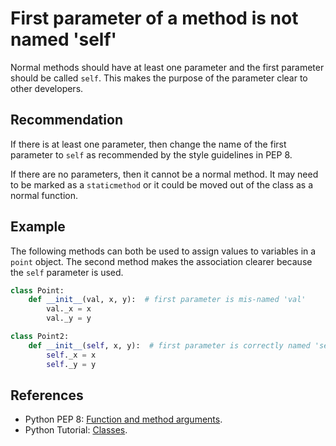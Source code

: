 # First parameter of a method is not named 'self'
Normal methods should have at least one parameter and the first parameter should be called `self`. This makes the purpose of the parameter clear to other developers.


## Recommendation
If there is at least one parameter, then change the name of the first parameter to `self` as recommended by the style guidelines in PEP 8.

If there are no parameters, then it cannot be a normal method. It may need to be marked as a `staticmethod` or it could be moved out of the class as a normal function.


## Example
The following methods can both be used to assign values to variables in a `point` object. The second method makes the association clearer because the `self` parameter is used.


```python
class Point:
    def __init__(val, x, y):  # first parameter is mis-named 'val'
        val._x = x
        val._y = y

class Point2:
    def __init__(self, x, y):  # first parameter is correctly named 'self'
        self._x = x
        self._y = y
```

## References
* Python PEP 8: [Function and method arguments](http://www.python.org/dev/peps/pep-0008/#function-and-method-arguments).
* Python Tutorial: [Classes](http://docs.python.org/2/tutorial/classes.html).
